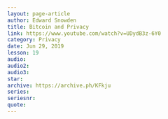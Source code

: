 ```yaml
---
layout: page-article
author: Edward Snowden
title: Bitcoin and Privacy
link: https://www.youtube.com/watch?v=UDydB3z-6Y0
category: Privacy
date: Jun 29, 2019
lesson: 19
audio: 
audio2: 
audio3: 
star: 
archive: https://archive.ph/KFkju
series: 
seriesnr: 
quote: 
---
```

